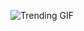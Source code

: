
<!-- GIF_SECTION -->
![Trending GIF](https://media1.giphy.com/media/v1.Y2lkPThiYjIxNzcycjE4MmkxMnVuOWlvaDNqYTJmNzVsanhiZ2dpbnAyZXpidzZkZHdhciZlcD12MV9naWZzX3NlYXJjaCZjdD1n/gFwZfXIqD0eNW/giphy.gif)
<!-- END_GIF_SECTION -->
